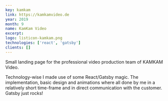 ```yaml
---
key: kamkam
link: https://kamkamvideo.de
year: 2019
month: 9
name: KamKam Video
excerpt:
logo: listicon-kamkam.png
technologies: ['react', 'gatsby']
clients: []
---
```


Small landing page for the professional video production team of KAMKAM Video.

Technology-wise I made use of some React/Gatsby magic. The implementation, basic design and animations where all done by
me in a relatively short time-frame and in direct communication with the customer. Gatsby just rocks!
